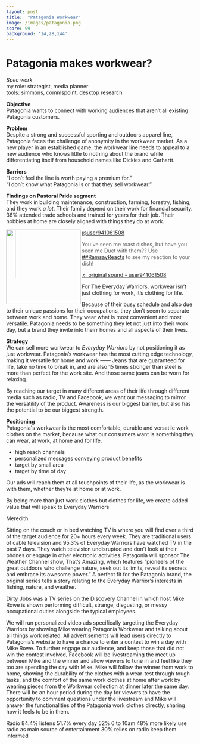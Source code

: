 ```yaml
---
layout: post
title:  "Patagonia Workwear"
image: /images/patagonia.png
score: 99
background: '14,28,144'
---
```


# Patagonia makes workwear?
_Spec work_  
my role: strategist, media planner  
tools: simmons, commspoint, desktop research


__Objective__  
Patagonia wants to connect with working audiences that aren’t all existing Patagonia customers.

__Problem__  
Despite a strong and successful sporting and outdoors apparel line, Patagonia faces the challenge of anonymity in the workwear market. As a new player in an established game, the workwear line needs to appeal to a new audience who knows little to nothing about the brand while differentiating itself from household names like Dickies and Carhartt.

__Barriers__  
“I don’t feel the line is worth paying a premium for."  
“I don’t know what Patagonia is or that they sell workwear.”

__Findings on Pastoral Pride segment__  
They work in building maintenance, construction, farming, forestry, fishing, and they work *a lot*.
Their family depend on their work for financial security.
36% attended trade schools and trained for years for their job.
Their hobbies at home are closely aligned with things they do at work.


<img align="left" width="auto" height="200" src="/images/patagonia.png">
<blockquote class="tiktok-embed" cite="https://www.tiktok.com/@user941061508/video/6854781032428752133" data-video-id="6854781032428752133" style="max-width: 605px;min-width: 325px;" > <section> <a target="_blank" title="@user941061508" href="https://www.tiktok.com/@user941061508">@user941061508</a> <p>You’ve seen me roast dishes, but have you seen me Duet with them?? Use <a title="RamsayReacts" target="_blank" href="https://www.tiktok.com/tag/RamsayReacts">##RamsayReacts</a> to see my reaction to your dish!</p> <a target="_blank" title="♬ original sound - user941061508" href="https://www.tiktok.com/music/original-sound-6854781109314669317">♬ original sound - user941061508</a> </section> </blockquote> <script async src="https://www.tiktok.com/embed.js"></script>
For 
The Everyday Warriors, 
workwear isn’t just clothing for work, it’s clothing for life.

Because of their busy schedule and also due to their unique passions for their occupations, they don’t seem to separate between work and home. They wear what is most convenient and most versatile. Patagonia needs to be something they let not just into their work day, but a brand they invite into theirr homes and all aspects of their lives.

__Strategy__  
We can sell more workwear to *Everyday Warriors* by not positioning it as just workwear. 
Patagonia’s workwear has the most cutting edge technology, making it versatile for home and work —— Jeans that are guaranteed for life, take no time to break in, and are also 15 times stronger than steel is more than perfect for the work site. And those same jeans can be worn for relaxing.

By reaching our target in many different areas of their life through different media such as radio, TV and Facebook, we want our messaging to mirror the versatility of the product. 
Awareness is our biggest barrier, but also has the potential to be our biggest strength.

__Positioning__  
Patagonia's workwear is the most comfortable, durable and versatile work clothes on the market, because what our consumers want is something they can wear, at work, at home and for life.



- high reach channels 
- personalized messages conveying product benefits
- target by small area
- target by time of day 

Our ads will reach them at all touchpoints of their life, as the workwear is with them, whether they’re at home or at work.

By being more than just work clothes but clothes for life, we create added value that will speak to Everyday Warriors 

Meredith 

Sitting on the couch or in bed watching TV is where you will find over a third of the target audience for 20+ hours every week. They are traditional users of cable television and 95.3% of Everyday Warriors have watched TV in the past 7 days. They watch television undisrupted and don’t look at their phones or engage in other electronic activities. 
Patagonia will sponsor The Weather Channel show, That’s Amazing, which features “pioneers of the great outdoors who challenge nature, seek out its limits, reveal its secrets and embrace its awesome power.” A perfect fit for the Patagonia brand, the original series tells a story relating to the Everyday Warrior’s interests in fishing, nature, and weather. 


Dirty Jobs was a TV series on the Discovery Channel in which host Mike Rowe is shown performing difficult, strange, disgusting, or messy occupational duties alongside the typical employees.

We will  run personalized video ads specifically targeting the Everyday Warriors by showing Mike wearing Patagonia Workwear and talking about all things work related. All advertisements will lead users directly to Patagonia’s website to have a chance to enter a contest to win a day with Mike Rowe. To further engage our audience, and keep those that did not win the contest involved, Facebook will be livestreaming the meet up between Mike and the winner and allow viewers to tune in and feel like they too are spending the day with Mike. Mike will follow the winner from work to home, showing the durability of the clothes with a wear-test through tough tasks, and the comfort of the same work clothes at home after work by wearing pieces from the Workwear collection at dinner later the same day. There will be an hour period during the day for viewers to have the opportunity to comment questions under the livestream and Mike will answer the functionalities of the Patagonia work clothes directly, sharing how it feels to be in them.


Radio
84.4% listens
51.7% every day 
52% 6 to 10am 
48% more likely use radio as main source of entertainment 
30% relies on radio keep them informed


